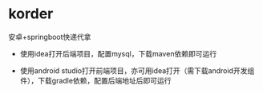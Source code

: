 # korder
 安卓+springboot快递代拿

+ 使用idea打开后端项目，配置mysql，下载maven依赖即可运行

+ 使用android studio打开前端项目，亦可用idea打开（需下载android开发组件），下载gradle依赖，配置后端地址后即可运行
